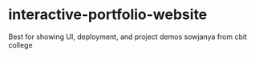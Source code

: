 # interactive-portfolio-website
Best for showing UI, deployment, and project demos
sowjanya from cbit college